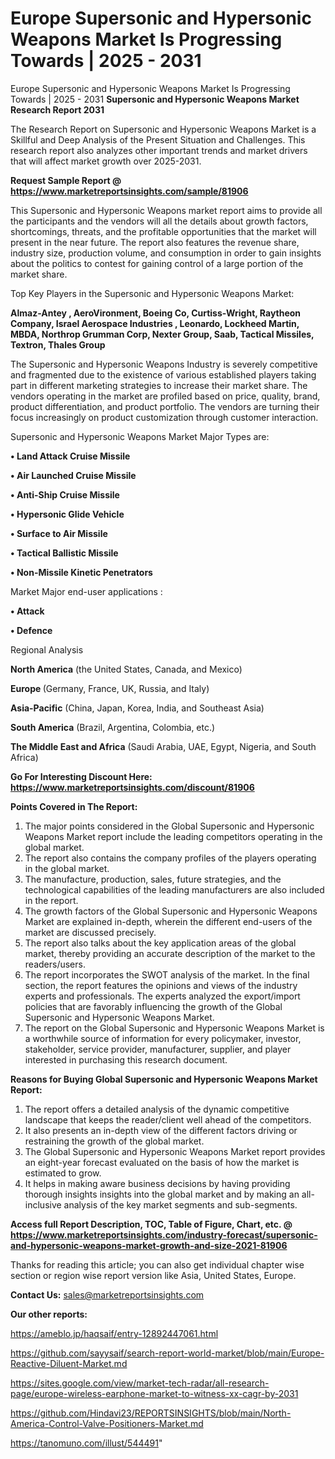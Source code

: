 # Europe Supersonic and Hypersonic Weapons Market Is Progressing Towards | 2025 - 2031
Europe Supersonic and Hypersonic Weapons Market Is Progressing Towards | 2025 - 2031
<strong>Supersonic and Hypersonic Weapons Market Research Report 2031</strong>

The Research Report on Supersonic and Hypersonic Weapons Market is a Skillful and Deep Analysis of the Present Situation and Challenges. This research report also analyzes other important trends and market drivers that will affect market growth over 2025-2031.

<strong>Request Sample Report @ <a href=https://www.marketreportsinsights.com/sample/81906>https://www.marketreportsinsights.com/sample/81906</a></strong>

This Supersonic and Hypersonic Weapons market report aims to provide all the participants and the vendors will all the details about growth factors, shortcomings, threats, and the profitable opportunities that the market will present in the near future. The report also features the revenue share, industry size, production volume, and consumption in order to gain insights about the politics to contest for gaining control of a large portion of the market share.

Top Key Players in the Supersonic and Hypersonic Weapons Market:

<strong>Almaz-Antey , AeroVironment, Boeing Co, Curtiss-Wright, Raytheon Company, Israel Aerospace Industries , Leonardo, Lockheed Martin, MBDA, Northrop Grumman Corp, Nexter Group, Saab, Tactical Missiles, Textron, Thales Group</strong>

The Supersonic and Hypersonic Weapons Industry is severely competitive and fragmented due to the existence of various established players taking part in different marketing strategies to increase their market share. The vendors operating in the market are profiled based on price, quality, brand, product differentiation, and product portfolio. The vendors are turning their focus increasingly on product customization through customer interaction.

Supersonic and Hypersonic Weapons Market Major Types are:

<strong>• Land Attack Cruise Missile

• Air Launched Cruise Missile

• Anti-Ship Cruise Missile

• Hypersonic Glide Vehicle

• Surface to Air Missile

• Tactical Ballistic Missile

• Non-Missile Kinetic Penetrators</strong>

Market Major end-user applications :

<strong>• Attack

• Defence</strong>

Regional Analysis

</u><strong><b>North America</b></strong> (the United States, Canada, and Mexico)

<strong><b>Europe </b></strong>(Germany, France, UK, Russia, and Italy)

<strong><b>Asia-Pacific</b></strong> (China, Japan, Korea, India, and Southeast Asia)

<strong><b>South America</b></strong> (Brazil, Argentina, Colombia, etc.)

<strong><b>The Middle East and Africa</b></strong> (Saudi Arabia, UAE, Egypt, Nigeria, and South Africa)

<strong>Go For Interesting Discount Here: <a href=https://www.marketreportsinsights.com/discount/81906>https://www.marketreportsinsights.com/discount/81906</a></strong>

<strong>Points Covered in The Report:</strong>
<ol>
  <li>The major points considered in the Global Supersonic and Hypersonic Weapons Market report include the leading competitors operating in the global market.</li>
  <li>The report also contains the company profiles of the players operating in the global market.</li>
  <li>The manufacture, production, sales, future strategies, and the technological capabilities of the leading manufacturers are also included in the report.</li>
  <li>The growth factors of the Global Supersonic and Hypersonic Weapons Market are explained in-depth, wherein the different end-users of the market are discussed precisely.</li>
  <li>The report also talks about the key application areas of the global market, thereby providing an accurate description of the market to the readers/users.</li>
  <li>The report incorporates the SWOT analysis of the market. In the final section, the report features the opinions and views of the industry experts and professionals. The experts analyzed the export/import policies that are favorably influencing the growth of the Global Supersonic and Hypersonic Weapons Market.</li>
  <li>The report on the Global Supersonic and Hypersonic Weapons Market is a worthwhile source of information for every policymaker, investor, stakeholder, service provider, manufacturer, supplier, and player interested in purchasing this research document.</li>
</ol>
<strong>Reasons for Buying Global Supersonic and Hypersonic Weapons Market Report:</strong>

<ol>
  <li>The report offers a detailed analysis of the dynamic competitive landscape that keeps the reader/client well ahead of the competitors.</li>
  <li>It also presents an in-depth view of the different factors driving or restraining the growth of the global market.</li>
  <li>The Global Supersonic and Hypersonic Weapons Market report provides an eight-year forecast evaluated on the basis of how the market is estimated to grow.</li>
  <li>It helps in making aware business decisions by having providing thorough insights insights into the global market and by making an all-inclusive analysis of the key market segments and sub-segments.</li>
</ol>
<strong>Access full Report Description, TOC, Table of Figure, Chart, etc. @ <a href=https://www.marketreportsinsights.com/industry-forecast/supersonic-and-hypersonic-weapons-market-growth-and-size-2021-81906>https://www.marketreportsinsights.com/industry-forecast/supersonic-and-hypersonic-weapons-market-growth-and-size-2021-81906</a></strong>


Thanks for reading this article; you can also get individual chapter wise section or region wise report version like Asia, United States, Europe.

<strong>Contact Us:</strong>
sales@marketreportsinsights.com

<strong>Our other reports:</strong>

<a href=https://ameblo.jp/haqsaif/entry-12892447061.html>https://ameblo.jp/haqsaif/entry-12892447061.html</a>

<a href=https://github.com/sayysaif/search-report-world-market/blob/main/Europe-Reactive-Diluent-Market.md>https://github.com/sayysaif/search-report-world-market/blob/main/Europe-Reactive-Diluent-Market.md</a>

<a href=https://sites.google.com/view/market-tech-radar/all-research-page/europe-wireless-earphone-market-to-witness-xx-cagr-by-2031>https://sites.google.com/view/market-tech-radar/all-research-page/europe-wireless-earphone-market-to-witness-xx-cagr-by-2031</a>

<a href=https://github.com/Hindavi23/REPORTSINSIGHTS/blob/main/North-America-Control-Valve-Positioners-Market.md>https://github.com/Hindavi23/REPORTSINSIGHTS/blob/main/North-America-Control-Valve-Positioners-Market.md</a>

<a href=https://tanomuno.com/illust/544491>https://tanomuno.com/illust/544491</a>"
